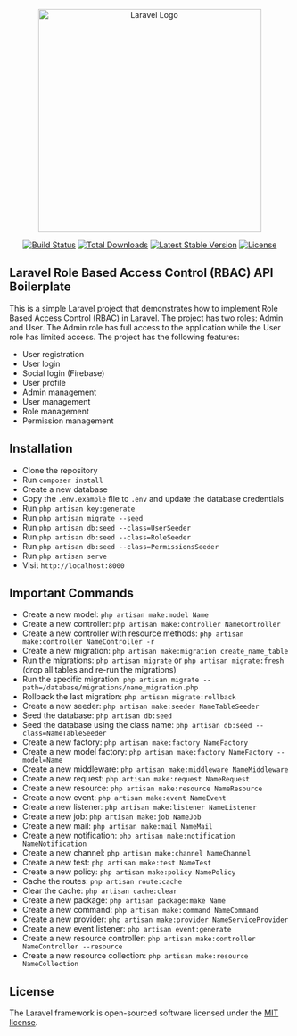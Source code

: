 <p align="center"><a href="https://laravel.com" target="_blank"><img src="https://raw.githubusercontent.com/laravel/art/master/logo-lockup/5%20SVG/2%20CMYK/1%20Full%20Color/laravel-logolockup-cmyk-red.svg" width="400" alt="Laravel Logo"></a></p>

<p align="center">
<a href="https://github.com/laravel/framework/actions"><img src="https://github.com/laravel/framework/workflows/tests/badge.svg" alt="Build Status"></a>
<a href="https://packagist.org/packages/laravel/framework"><img src="https://img.shields.io/packagist/dt/laravel/framework" alt="Total Downloads"></a>
<a href="https://packagist.org/packages/laravel/framework"><img src="https://img.shields.io/packagist/v/laravel/framework" alt="Latest Stable Version"></a>
<a href="https://packagist.org/packages/laravel/framework"><img src="https://img.shields.io/packagist/l/laravel/framework" alt="License"></a>
</p>

## Laravel Role Based Access Control (RBAC) API Boilerplate

This is a simple Laravel project that demonstrates how to implement Role Based Access Control (RBAC) in Laravel. The project has two roles: Admin and User. The Admin role has full access to the application while the User role has limited access. The project has the following features:

- User registration
- User login
- Social login (Firebase)
- User profile
- Admin management
- User management
- Role management
- Permission management

## Installation

- Clone the repository
- Run `composer install`
- Create a new database
- Copy the `.env.example` file to `.env` and update the database credentials
- Run `php artisan key:generate`
- Run `php artisan migrate --seed`
- Run `php artisan db:seed --class=UserSeeder`
- Run `php artisan db:seed --class=RoleSeeder`
- Run `php artisan db:seed --class=PermissionsSeeder`
- Run `php artisan serve`
- Visit `http://localhost:8000`

## Important Commands

- Create a new model: `php artisan make:model Name`
- Create a new controller: `php artisan make:controller NameController`
- Create a new controller with resource methods: `php artisan make:controller NameController -r`
- Create a new migration: `php artisan make:migration create_name_table`
- Run the migrations: `php artisan migrate` or `php artisan migrate:fresh` (drop all tables and re-run the migrations)
- Run the specific migration: `php artisan migrate --path=/database/migrations/name_migration.php`
- Rollback the last migration: `php artisan migrate:rollback`
- Create a new seeder: `php artisan make:seeder NameTableSeeder`
- Seed the database: `php artisan db:seed`
- Seed the database using the class name: `php artisan db:seed --class=NameTableSeeder`
- Create a new factory: `php artisan make:factory NameFactory`
- Create a new model factory: `php artisan make:factory NameFactory --model=Name`
- Create a new middleware: `php artisan make:middleware NameMiddleware`
- Create a new request: `php artisan make:request NameRequest`
- Create a new resource: `php artisan make:resource NameResource`
- Create a new event: `php artisan make:event NameEvent`
- Create a new listener: `php artisan make:listener NameListener`
- Create a new job: `php artisan make:job NameJob`
- Create a new mail: `php artisan make:mail NameMail`
- Create a new notification: `php artisan make:notification NameNotification`
- Create a new channel: `php artisan make:channel NameChannel`
- Create a new test: `php artisan make:test NameTest`
- Create a new policy: `php artisan make:policy NamePolicy`
- Cache the routes: `php artisan route:cache`
- Clear the cache: `php artisan cache:clear`
- Create a new package: `php artisan package:make Name`
- Create a new command: `php artisan make:command NameCommand`
- Create a new provider: `php artisan make:provider NameServiceProvider`
- Create a new event listener: `php artisan event:generate`
- Create a new resource controller: `php artisan make:controller NameController --resource`
- Create a new resource collection: `php artisan make:resource NameCollection`

## License

The Laravel framework is open-sourced software licensed under the [MIT license](https://opensource.org/licenses/MIT).
```
